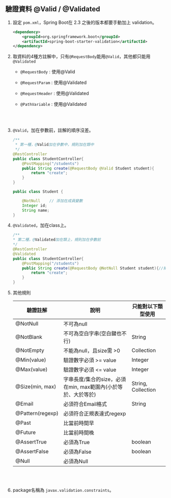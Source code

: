 ## 驗證資料 @Valid / @Validated
1. 設定 `pom.xml`，Spring Boot在 2.3 之後的版本都要手動加上 validation。

    ```xml
    <dependency>
        <groupId>org.springframework.boot</groupId>
        <artifactId>spring-boot-starter-validation</artifactId>
    </dependency>
    ```
2. 取資料的4種方註解中，只有`@RequestBody`能用`@Valid`，其他都只能用`@Validated`
    * `@RequestBody`    : 使用@Valid

    * `@RequestParam`   : 使用@Validated
    * `@RequestHeader`  : 使用@Validated
    * `@PathVariable`   : 使用@Validated

<br/>

<br/>

3. `@Valid`，加在參數前，註解的順序沒差。

    ```java
    /**
     * 第一種，@Valid加在參數中，規則加在類中
     */
    @RestController
    public class StudentController{
        @PostMapping("/students")
        public String create(@RequestBody @Valid Student student){
            return "create";
        }
    }
    ```
    ```java
    public class Student {

        @NotNull    // 添加在成員變數
        Integer id;
        String name;
    }
    ```

4. `@Validated`，加在class上。
 
    ```java
    /**
    * 第二種，@Validated加在類上，規則加在參數前
    */
    @RestController
    @Validated
    public class StudentController{
        @PostMapping("/students")
        public String create(@RequestBody @NotNull Student student){//規則加在參數前
            return "create";
        }
    }
    ```

    

5. 其他規則 


    |驗證註解|說明|只能對以下類型使用|
    |--|--|--|
    |@NotNull|不可為null||
    |@NotBlank|不可為空白字串(空白鍵也不行)|String|
    |@NotEmpty|不能為null，且size需 >0|Collection|
    |@Min(value)|驗證數字必須 >= value|Integer|
    |@Max(value)|驗證數字必須 <= value|Integer|
    |@Size(min, max)|字串長度/集合的size，必須在min, max範圍內(小於等於、大於等於)|String, Collection|
    |@Email|必須符合Email格式|String|
    |@Pattern(regexp)|必須符合正規表達式regexp||
    |@Past|比當前時間早||
    |@Future|比當前時間晚||
    |@AssertTrue|必須為True|boolean|
    |@AssertFalse|必須為False|boolean|
    |@Null|必須為Null||


<br/>

<br/>

6. package名稱為 `javax.validation.constraints`。